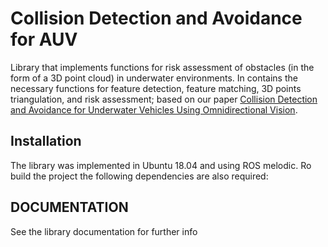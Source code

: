 # Collision Detection and Avoidance for AUV
Library that implements functions for risk assessment of obstacles (in the form of a 3D point cloud) in underwater environments. In contains the necessary functions for feature detection, feature matching, 3D points triangulation, and risk assessment; based on our paper [Collision Detection and Avoidance for Underwater Vehicles Using Omnidirectional Vision](https://doi.org/10.3390/s22145354).

## Installation
The library was implemented in Ubuntu 18.04 and using ROS melodic. Ro build the project the following dependencies are also required:
 

## DOCUMENTATION
See the library documentation for further info [<documentation>](./html/index.html)
